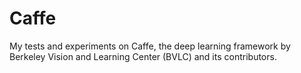 # Caffe
My tests and experiments on Caffe, the deep learning framework by Berkeley Vision and Learning Center (BVLC) and its contributors.

